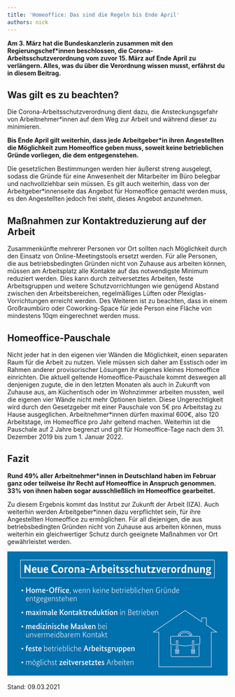 ```yaml
---
title: 'Homeoffice: Das sind die Regeln bis Ende April'
authors: nick
---
```


**Am 3. März hat die Bundeskanzlerin zusammen mit den Regierungschef*innen beschlossen, die Corona-Arbeitsschutzverordnung vom zuvor 15. März auf Ende April zu verlängern. Alles, was du über die Verordnung wissen musst, erfährst du in diesem Beitrag.**

<!--truncate-->

## Was gilt es zu beachten?

Die Corona-Arbeitsschutzverordnung dient dazu, die Ansteckungsgefahr von Arbeitnehmer*innen auf dem Weg zur Arbeit und während dieser zu minimieren.

**Bis Ende April gilt weiterhin, dass jede Arbeitgeber*in ihren Angestellten die Möglichkeit zum Homeoffice geben muss, soweit keine betrieblichen Gründe vorliegen, die dem entgegenstehen.**

Die gesetzlichen Bestimmungen werden hier äußerst streng ausgelegt, sodass die Gründe für eine Anwesenheit der Mitarbeiter im Büro belegbar und nachvollziehbar sein müssen. Es gilt auch weiterhin, dass von der Arbeitgeber*innenseite das Angebot für Homeoffice gemacht werden muss, es den Angestellten jedoch frei steht, dieses Angebot anzunehmen.

## Maßnahmen zur Kontaktreduzierung auf der Arbeit

Zusammenkünfte mehrerer Personen vor Ort sollten nach Möglichkeit durch den Einsatz von Online-Meetingstools ersetzt werden. Für alle Personen, die aus betriebsbedingten Gründen nicht von Zuhause aus arbeiten können, müssen am Arbeitsplatz alle Kontakte auf das notwendigste Minimum reduziert werden. Dies kann durch zeitversetztes Arbeiten, feste Arbeitsgruppen und weitere Schutzvorrichtungen wie genügend Abstand zwischen den Arbeitsbereichen, regelmäßiges Lüften oder Plexiglas-Vorrichtungen erreicht werden. Des Weiteren ist zu beachten, dass in einem Großraumbüro oder Coworking-Space für jede Person eine Fläche von mindestens 10qm eingerechnet werden muss.

## Homeoffice-Pauschale

Nicht jeder hat in den eigenen vier Wänden die Möglichkeit, einen separaten Raum für die Arbeit zu nutzen. Viele müssen sich daher am Esstisch oder im Rahmen anderer provisorischer Lösungen ihr eigenes kleines Homeoffice einrichten. Die aktuell geltende Homeoffice-Pauschale kommt deswegen all denjenigen zugute, die in den letzten Monaten als auch in Zukunft von Zuhause aus, am Küchentisch oder im Wohnzimmer arbeiten mussten, weil die eigenen vier Wände nicht mehr Optionen bieten. Diese Ungerechtigkeit wird durch den Gesetzgeber mit einer Pauschale von 5€ pro Arbeitstag zu Hause ausgeglichen. Arbeitnehmer*innen dürfen maximal 600€, also 120 Arbeitstage, im Homeoffice pro Jahr geltend machen. Weiterhin ist die Pauschale auf 2 Jahre begrenzt und gilt für Homeoffice-Tage nach dem 31. Dezember 2019 bis zum 1. Januar 2022.

## Fazit

**Rund 49% aller Arbeitnehmer*innen in Deutschland haben im Februar ganz oder teilweise ihr Recht auf Homeoffice in Anspruch genommen. 33% von ihnen haben sogar ausschließlich im Homeoffice gearbeitet.**

Zu diesem Ergebnis kommt das Institut zur Zukunft der Arbeit (IZA). Auch weiterhin werden Arbeitgeber*innen dazu verpflichtet sein, für ihre Angestellten Homeoffice zu ermöglichen. Für all diejenigen, die aus betriebsbedingten Gründen nicht von Zuhause aus arbeiten können, muss weiterhin ein gleichwertiger Schutz durch geeignete Maßnahmen vor Ort gewährleistet werden.

![](screenshot.png)

Stand: 09.03.2021
